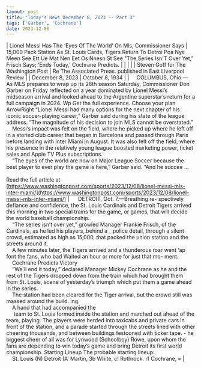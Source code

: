 ```yaml
---
layout: post
title: "Today's News December 8, 2023 -- Part 3"
tags: ['Garber', 'Cochrane']
date: 2023-12-08
---
```


| Lionel Messi Has The ‘Eyes Of The World’ On Mls, Commissioner Says | 15,000 Pack Station As St. Louis Cards, Tigers Return To Detroi  Poa Nye Meen See Ett Ue Mat Nen Eet Os Nnesn St See   "The Series Isn'T Over Yet,” Frisch Says; ‘Ends Today,’ Cochrane Predicts.  |
|  |  |
| Steven Goff for The Washington Post | Re The Associated Preas.  published in East Liverpool Review |
| December 8, 2023 | October 8, 1934 |
| &nbsp;&nbsp;&nbsp;&nbsp;COLUMBUS, Ohio — As MLS prepares to wrap up its 28th season Saturday, Commissioner Don Garber on Friday reflected on a year dominated by Lionel Messi’s midseason arrival and looked ahead to the Argentine superstar’s return for a full campaign in 2024. Wp Get the full experience. Choose your plan ArrowRight “Lionel Messi had many options for the next chapter of his iconic soccer-playing career,” Garber said during his state of the league address. “The magnitude of his decision to join MLS cannot be overstated.”<br>&nbsp;&nbsp;&nbsp;&nbsp;Messi’s impact was felt on the field, where he picked up where he left off in a storied club career that began in Barcelona and passed through Paris before landing with Inter Miami in August. It was also felt off the field, where his presence in the relatively young league boosted marketing power, ticket sales and Apple TV Plus subscriptions.<br>&nbsp;&nbsp;&nbsp;&nbsp;“The eyes of the world are now on Major League Soccer because the best player to ever play the game is here,” Garber said. “And he succee ...<br><br>Read the full article at<br>[https://www.washingtonpost.com/sports/2023/12/08/lionel-messi-mls-inter-miami/](https://www.washingtonpost.com/sports/2023/12/08/lionel-messi-mls-inter-miami/) | &nbsp;&nbsp;&nbsp;&nbsp;  DETROIT, Oct. 7.—Breathing re- spectively defiance and confidence, the St. Louis Cardinals and Detroit Tigers arrived this morning in two special trains for the game, or games, that will decide the world baseball championship.<br>&nbsp;&nbsp;&nbsp;&nbsp;“The series isn’t over yet,” growled Manager Frankie Frisch, of the Cardinals, as he led his players, behind a _ police detail, through a silent crowd, estimated as high as 15,000, that packed the union station and the streets around it.<br>&nbsp;&nbsp;&nbsp;&nbsp;A few minutes later, the Tigers arrived and a thunderous roar went ‘ap font the fans, who bad Waited an hour or more for just that mo- ment.<br>&nbsp;&nbsp;&nbsp;&nbsp;Cochrane Predicts Victory<br>&nbsp;&nbsp;&nbsp;&nbsp;“We'll end it today,” declared Manager Mickey Cochrane as he and the rest of the Tigers dropped down from the train which had brought them from St. Louis, scene of yesterday’s triumph which put them a game ahead in the series.<br>&nbsp;&nbsp;&nbsp;&nbsp;The station had been cleared for the Tiger arrival, but the crowd still was massed around the build. ing.<br>&nbsp;&nbsp;&nbsp;&nbsp;A hand that had accompanied the<br>&nbsp;&nbsp;&nbsp;&nbsp; team to St. Louis formed inside the station and marched out ahead of the team, playing. The players were herded into taxicabs and private cars in front of the station, and a parade started through the streets lined with other cheering thousands, and between buildings festooned with ticker tape. - he biggest cheer of all was for Lynwood (Schoolboy) Rowe, upon whom the fans are depending to win today’s game and bring Detroit its first world championship. Starting Lineup The probable starting lineup:<br>&nbsp;&nbsp;&nbsp;&nbsp;St. Louis (N) Detroit (A’ Martin, 3b White, c! Rothrock. rf Cochrane, «  |